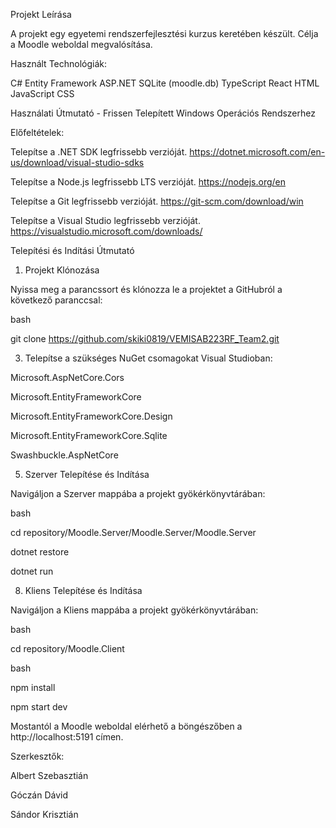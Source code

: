Projekt Leírása

A projekt egy egyetemi rendszerfejlesztési kurzus keretében készült. Célja a Moodle weboldal megvalósítása.


Használt Technológiák:

C# 
Entity Framework
ASP.NET
SQLite (moodle.db)
TypeScript
React
HTML
JavaScript
CSS



Használati Útmutató - Frissen Telepített Windows Operációs Rendszerhez

Előfeltételek:

Telepítse a .NET SDK legfrissebb verzióját. https://dotnet.microsoft.com/en-us/download/visual-studio-sdks

Telepítse a Node.js legfrissebb LTS verzióját. https://nodejs.org/en

Telepítse a Git legfrissebb verzióját. https://git-scm.com/download/win

Telepítse a Visual Studio legfrissebb verzióját. https://visualstudio.microsoft.com/downloads/



Telepítési és Indítási Útmutató
1. Projekt Klónozása

Nyissa meg a parancssort és klónozza le a projektet a GitHubról a következő paranccsal:

bash

git clone https://github.com/skiki0819/VEMISAB223RF_Team2.git

3. Telepítse a szükséges NuGet csomagokat Visual Studioban:

Microsoft.AspNetCore.Cors

Microsoft.EntityFrameworkCore

Microsoft.EntityFrameworkCore.Design

Microsoft.EntityFrameworkCore.Sqlite

Swashbuckle.AspNetCore


5. Szerver Telepítése és Indítása

Navigáljon a Szerver mappába a projekt gyökérkönyvtárában:

bash

cd repository/Moodle.Server/Moodle.Server/Moodle.Server

dotnet restore

dotnet run


8. Kliens Telepítése és Indítása

Navigáljon a Kliens mappába a projekt gyökérkönyvtárában:

bash

cd repository/Moodle.Client

bash

npm install

npm start dev



Mostantól a Moodle weboldal elérhető a böngészőben a http://localhost:5191 címen.

Szerkesztők:

Albert Szebasztián

Góczán Dávid

Sándor Krisztián






